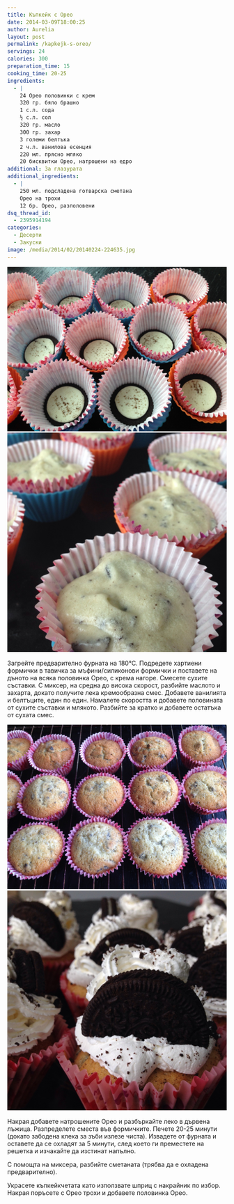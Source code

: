 ```yaml
---
title: Къпкейк с Орео
date: 2014-03-09T18:00:25
author: Aurelia
layout: post
permalink: /kapkejk-s-oreo/
servings: 24
calories: 300
preparation_time: 15
cooking_time: 20-25
ingredients:
  - |
    24 Орео половинки с крем
    320 гр. бяло брашно
    1 с.л. сода
    ½ с.л. сол
    320 гр. масло
    300 гр. захар
    3 големи белтъка
    2 ч.л. ванилова есенция
    220 мл. прясно мляко
    20 бисквитки Орео, натрошени на едро
additional: За глазурата
additional_ingredients:
  - |
    250 мл. подсладена готварска сметана
    Орео на трохи
    12 бр. Орео, разполовени
dsq_thread_id:
  - 2395914194
categories:
  - Десерти
  - Закуски
image: /media/2014/02/20140224-224635.jpg
---
```

<img src="/media/2014/02/2014-02-23-10.57.34.jpg" class="alignleft" />

<img src="/media/2014/03/20140309-192326.jpg" class="alignright" />
  
Загрейте предварително фурната на 180°С. Подредете хартиени формички в тавичка за мъфини/силиконови формички и поставете на дъното на всяка половинка Орео, с крема нагоре. Смесете сухите съставки. С миксер, на средна до висока скорост, разбийте маслото и захарта, докато получите лека кремообразна смес. Добавете ванилията и белтъците, един по един. Намалете скоростта и добавете половината от сухите съставки и млякото. Разбийте за кратко и добавете остатъка от сухата смес.
  
<img src="/media/2014/02/2014-02-23-12.08.57-2.jpg" class="alignleft" />

<img src="/media/2014/03/20140309-192439.jpg" class="alignright" />
  
Накрая добавете натрошените Орео и разбъркайте леко в дървена лъжица. Разпределете сместа във формичките. Печете 20-25 минути (докато забодена клека за зъби излезе чиста). Извадете от фурната и оставете да се охладят за 5 минути, след което ги преместете на решетка и изчакайте да изстинат напълно.
  
С помощта на миксера, разбийте сметаната (трябва да е охладена предварително).
  
Украсете къпкейкчетата като използвате шприц с накрайник по избор. Накрая поръсете с Орео трохи и добавете половинка Орео.